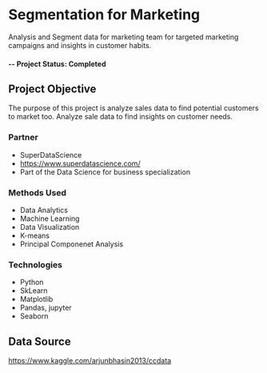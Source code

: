 # Segmentation for Marketing
Analysis and Segment data for marketing team for targeted marketing campaigns and insights in customer habits.

#### -- Project Status: Completed

## Project Objective
The purpose of this project is analyze sales data to find potential customers to market too.
Analyze sale data to find insights on customer needs.

### Partner
* SuperDataScience
* https://www.superdatascience.com/
* Part of the Data Science for business specialization

### Methods Used
* Data Analytics
* Machine Learning
* Data Visualization
* K-means
* Principal Componenet Analysis

### Technologies
* Python
* SkLearn
* Matplotlib
* Pandas, jupyter
* Seaborn

## Data Source
https://www.kaggle.com/arjunbhasin2013/ccdata
